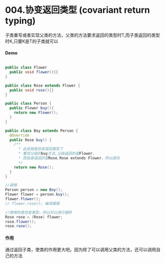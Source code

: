 # 004.协变返回类型 (covariant return typing)
子类重写或者实现父类的方法，父类的方法要求返回的类型时T,而子类返回的类型时K,只要K是T的子类就可以

#### Demo
```java

public class Flower 
  public void flower(){}
}

public class Rose extends Flower {
  public void rose(){}
}

public class Person {
  public Flower buy(){
    return new Flower();
  }
}

public class Boy extends Person {
  @Override
  public Rose buy() {
    /**
      * 此处就是协变返回类型了
      * 重写父级的buy方法,父级返回的是Flower，
      * 而自身返回的是Rose,Rose extends Flower，所以成功
      */
    return new Rose();
  }
}

//调用 
Person person = new Boy();
Flower flower = person.buy();
flower.flower();
// flower.rose(); 编译报错

//使用的是协变类型，所以可以进行强转
Rose rose = (Rose) flower;
rose.flower();
rose.rose();
```

#### 作用
通过返回子类，使类的作用更大吧。因为除了可以调用父类的方法，还可以调用自己的方法